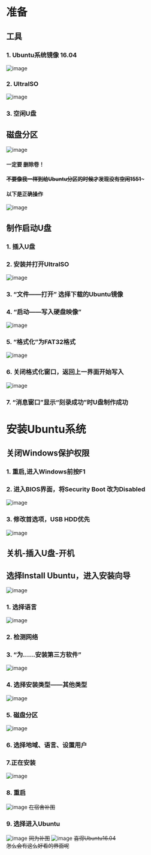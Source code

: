 # 准备
## 工具
### 1. Ubuntu系统镜像 16.04
![image](https://note.youdao.com/yws/api/personal/file/E352389946F84A0A8B56670413502EB3?method=download&shareKey=c5f48acb478d212578a4966deb1ce147)
### 2. UltraISO 
![image](https://note.youdao.com/yws/api/personal/file/A440AE35C9F442C1B403D00BCAB192A6?method=download&shareKey=ed5629ff87f40e1bbdf2e23eb10dfb74)
### 3. 空闲U盘
## 磁盘分区
![image](https://note.youdao.com/yws/api/personal/file/0F0DCD75DA674A0AB5883867A463C89B?method=download&shareKey=e5cc2339d8fa847985da5c5c51f57bcf)
#### 一定要 **删除卷！**  
#### ~~不要像我一样到给Ubuntu分区的时候才发现没有空闲1551~~~  
#### **以下是正确操作**
![image](https://note.youdao.com/yws/api/personal/file/EF50339F850342CAB737F9D7BACED1E4?method=download&shareKey=d9d9ec8e74289611eac881ae0fd50e68)
## 制作启动U盘
### 1. 插入U盘
### 2. 安装并打开UltraISO
![image](https://note.youdao.com/yws/api/personal/file/BACC535424484F0C8B4632844F786B5D?method=download&shareKey=6fbaa22b2bc3d428423393f53be1bc25)
### 3. “文件——打开” 选择下载的Ubuntu镜像
### 4. “启动——写入硬盘映像”
![image](https://note.youdao.com/yws/api/personal/file/790F88CC25774CD2A6DE2F42D2543A02?method=download&shareKey=57d03508476de65cd299d9d1d03a446d)
### 5. “格式化”为FAT32格式
![image](https://note.youdao.com/yws/api/personal/file/3DC6C430C34A4AEA94A4556C6DE50FD5?method=download&shareKey=e91af6c8a669f55059d7056c485bdd13)
### 6. 关闭格式化窗口，返回上一界面开始写入
![image](https://note.youdao.com/yws/api/personal/file/6FED593D88464927AB3C6C8C988CDB0F?method=download&shareKey=416a1c0ce567d864a2a2963f88e09098)
### 7. “消息窗口”显示“刻录成功”时U盘制作成功
# 安装Ubuntu系统
## 关闭Windows保护权限
### 1. 重启,进入Windows前按F1
### 2. 进入BIOS界面，将Security Boot 改为Disabled
![image](https://note.youdao.com/yws/api/personal/file/B64AD71F7EE847A1AAD069AEF427E9B2?method=download&shareKey=201fbe1acd6c705daf550c604b791885)
### 3. 修改首选项，USB HDD优先
![image](https://note.youdao.com/yws/api/personal/file/3A3CCBAC7F38440EB8A9E1E414AB0A70?method=download&shareKey=c08dc785ac1ac1a012858abf4e7ba919)
## 关机-插入U盘-开机
## 选择Install Ubuntu，进入安装向导
![image](https://note.youdao.com/yws/api/personal/file/0D19D75418C044FA9312017C1592AA1E?method=download&shareKey=69aa255612d7f1ee5163fdef8aaccea8)
### 1. 选择语言
![image](https://note.youdao.com/yws/api/personal/file/FBA25D3D79A445308BD312EE4DA542AC?method=download&shareKey=598dc52c7c43842ea6faf16a9457a993)
### 2. 检测网络
### 3. “为……安装第三方软件”
![image](https://note.youdao.com/yws/api/personal/file/54BA16EEA77B43179477E4D8C9D69B2E?method=download&shareKey=70ddd9bcba97a625e8da74ae5254fe2c)
### 4. 选择安装类型——其他类型
![image](https://note.youdao.com/yws/api/personal/file/767C93C8C0174A0DBFCFFF592BE1E3AE?method=download&shareKey=eea53be7df4f304c6c032829d59cd5f6)
### 5. 磁盘分区
![image](https://note.youdao.com/yws/api/personal/file/8404B73BF42447989E616F025E62D1E5?method=download&shareKey=4fac1de4a518d3e904706db522f52245)
### 6. 选择地域、语言、设置用户
### 7.正在安装
![image](https://note.youdao.com/yws/api/personal/file/5E1020A7E1494E8A8EF71A4AD3C1482E?method=download&shareKey=a9d8ef8bee7ce70e453e92d99f494c8e)
### 8. 重启
![image](https://note.youdao.com/yws/api/personal/file/89BE67F8DBEF47C7B2117D52B8228320?method=download&shareKey=90bc625a43fd13588f06714f57b2c59f)
~~在宿舍补图~~
### 9. 选择进入Ubuntu
![image](https://note.youdao.com/yws/api/personal/file/BED1AFD99F7543EE90C618BC1613E08B?method=download&shareKey=7108dd2abec10a728e73e49331f32af3)
~~同为补图~~
![image](https://note.youdao.com/yws/api/personal/file/EEB2C9B2AEA34A48BC56B1BDCC5BFC4B?method=download&shareKey=0b68bdf3b528cbac70f8a25afc6f8c44)
	~~喜得Ubuntu16.04~~  
	~~怎么会有这么好看的界面呢~~










